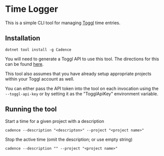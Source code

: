 # Time Logger

This is a simple CLI tool for managing [Toggl](https://toggl.com) time entries.

## Installation

```
dotnet tool install -g Cadence
```
You will need to generate a Toggl API to use this tool. The directions for this can be found [here](https://support.toggl.com/en/articles/3116844-where-is-my-api-token-located).

This tool also assumes that you have already setup appropriate projects within your Toggl account as well. 

You can either pass the API token into the tool on each invocation using the `--toggl-api-key` or by setting it as the "TogglApiKey" environment variable.

## Running the tool

Start a time for a given project with a description
```
cadence --description "<descripton>" --project "<project name>"
```

Stop the active time (omit the description; or use empty string)
```
cadence --description "" --project "<project name>"
```